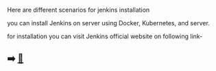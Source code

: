 Here are different scenarios for jenkins installation

you can install Jenkins on server using Docker, Kubernetes, and server.

for installation you can visit Jenkins official website on following link-

## ➡️ [👣](https://www.jenkins.io/doc/book/installing/kubernetes/)
